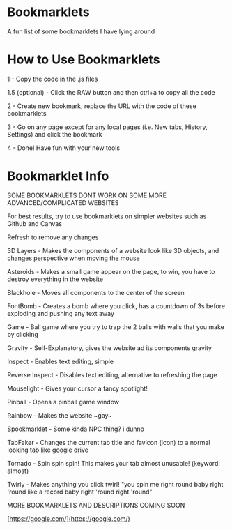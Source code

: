 # Bookmarklets
A fun list of some bookmarklets I have lying around
# How to Use Bookmarklets
1 - Copy the code in the .js files

1.5 (optional) - Click the RAW button and then ctrl+a to copy all the code

2 - Create new bookmark, replace the URL with the code of these bookmarklets

3 - Go on any page except for any local pages (i.e. New tabs, History, Settings) and click the bookmark

4 - Done! Have fun with your new tools
# Bookmarklet Info
SOME BOOKMARKLETS DONT WORK ON SOME MORE ADVANCED/COMPLICATED WEBSITES

For best results, try to use bookmarklets on simpler websites such as Github and Canvas

Refresh to remove any changes

3D Layers - Makes the components of a website look like 3D objects, and changes perspective when moving the mouse

Asteroids - Makes a small game appear on the page, to win, you have to destroy everything in the website

Blackhole - Moves all components to the center of the screen

FontBomb - Creates a bomb where you click, has a countdown of 3s before exploding and pushing any text away

Game - Ball game where you try to trap the 2 balls with walls that you make by clicking

Gravity - Self-Explanatory, gives the website ad its components gravity

Inspect - Enables text editing, simple

Reverse Inspect - Disables text editing, alternative to refreshing the page

Mouselight - Gives your cursor a fancy spotlight!

Pinball - Opens a pinball game window

Rainbow - Makes the website ~gay~

Spookmarklet - Some kinda NPC thing? i dunno

TabFaker - Changes the current tab title and favicon (icon) to a normal looking tab like google drive

Tornado - Spin spin spin! This makes your tab almost unusable! (keyword: almost)

Twirly - Makes anything you click twirl! "you spin me right round baby right 'round like a record baby right 'round right 'round"

MORE BOOKMARKLETS AND DESCRIPTIONS COMING SOON

[https://google.com/](https://google.com/)
